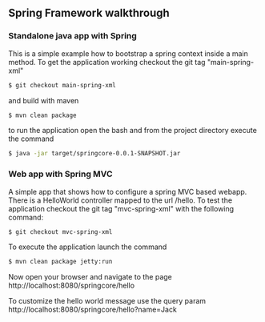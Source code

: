 ## Spring Framework walkthrough 

### Standalone java app with Spring 
This is a simple example how to bootstrap a spring context inside a main method.
To get the application working checkout the git tag "main-spring-xml" 

```sh
$ git checkout main-spring-xml
```

and build with maven

```sh
$ mvn clean package
```

to run the application open the bash and from the project directory execute the command
```sh
$ java -jar target/springcore-0.0.1-SNAPSHOT.jar
```

### Web app with Spring MVC 
A simple app that shows how to configure a spring MVC based webapp.
There is a HelloWorld controller mapped to the url /hello. To test the application checkout the git tag "mvc-spring-xml" with the following command:

```sh
$ git checkout mvc-spring-xml
```

To execute the application launch the command 

```sh
$ mvn clean package jetty:run
```

Now open your browser and navigate to the page http://localhost:8080/springcore/hello

To customize the hello world message use the query param
http://localhost:8080/springcore/hello?name=Jack

